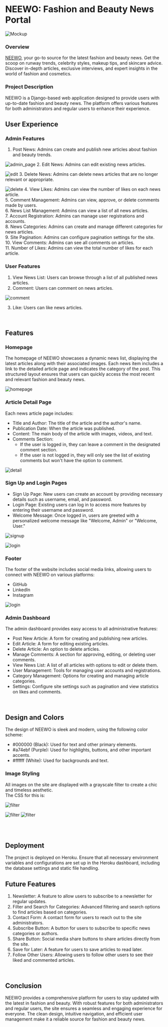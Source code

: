 <h1>NEEWO: Fashion and Beauty News Portal</h1>


![Mockup](readme-images/Mockup.png)


<h3>Overview</h3>

[NEEWO](https://neewo-a26db386d628.herokuapp.com/), your go-to source for the latest fashion and beauty news. Get the scoop on runway trends, celebrity styles, makeup tips, and skincare advice. Discover in-depth articles, exclusive interviews, and expert insights in the world of fashion and cosmetics.
<br>
<h3>Project Description</h3>
NEEWO is a Django-based web application designed to provide users with up-to-date fashion and beauty news. The platform offers various features for both administrators and regular users to enhance their experience.


<br>
<h2>User Experience</h2>

<h3>Admin Features</h3>

 1.  Post News: Admins can create and publish new articles about fashion and beauty trends.<br>
 
 ![admin_page](readme-images/admin_page.png)
 2.  Edit News: Admins can edit existing news articles.<br>
 
 ![edit](readme-images/edit_post_page.png)
 3.  Delete News: Admins can delete news articles that are no longer relevant or appropriate.<br>
 
 ![delete](readme-images/delete_post_page.png)
 4.  View Likes: Admins can view the number of likes on each news article.<br>
 5.  Comment Management: Admins can view, approve, or delete comments made by users.<br>
 6.  News List Management: Admins can view a list of all news articles.<br>
 7.  Account Registration: Admins can manage user registrations and accounts.<br>
 8.  News Categories: Admins can create and manage different categories for news articles.<br>
 9.  Site Pagination: Admins can configure pagination settings for the site.<br>
 10. View Comments: Admins can see all comments on articles.<br>
 11. Number of Likes: Admins can view the total number of likes for each article.<br>

<h3>User Features</h3>

 1. View News List: Users can browse through a list of all published news articles.<br>
 2. Comment: Users can comment on news articles.<br>

 ![comment](readme-images/comment_user_loggedin.png)
 
 3. Like: Users can like news articles.<br>
<br>
<h2>Features</h2>

<h3>Homepage<br></h3>
The homepage of NEEWO showcases a dynamic news list, displaying the latest articles along with their associated images. Each news item includes a link to the detailed article page and indicates the category of the post. This structured layout ensures that users can quickly access the most recent and relevant fashion and beauty news.

![homepage](readme-images/homepage.png)

<h3>Article Detail Page</h3>
Each news article page includes:<br>

 * Title and Author: The title of the article and the author's name.<br>
 * Publication Date: When the article was published.<br>
 * Content: The main body of the article with images, videos, and text.<br>
 * Comments Section:
     * If the user is logged in, they can leave a comment in the designated comment section.<br>
     * If the user is not logged in, they will only see the list of existing comments but won't have the option to comment.<br>


![detail](readme-images/news_detail_page.png)

<h3>Sign Up and Login Pages</h3>

 * Sign Up Page: New users can create an account by providing necessary details such as username, email, and password.<br>
 * Login Page: Existing users can log in to access more features by entering their username and password.<br>
 * Welcome Message: Once logged in, users are greeted with a personalized welcome message like "Welcome, Admin" or "Welcome, User."<br>

![signup](readme-images/signup_page.png)

![login](readme-images/signin_page.png)

<h3>Footer</h3>

The footer of the website includes social media links, allowing users to connect with NEEWO on various platforms:<br>
 * GitHub<br>
 * LinkedIn<br>
 * Instagram<br>
 
![login](readme-images/footer.png)

<h3>Admin Dashboard</h3>
The admin dashboard provides easy access to all administrative features:<br>

 * Post New Article: A form for creating and publishing new articles.<br>
 * Edit Article: A form for editing existing articles.<br>
 * Delete Article: An option to delete articles.<br>
 * Manage Comments: A section for approving, editing, or deleting user comments.<br>
 * View News List: A list of all articles with options to edit or delete them.<br>
 * User Management: Tools for managing user accounts and registrations.<br>
 * Category Management: Options for creating and managing article categories.<br>
 * Settings: Configure site settings such as pagination and view statistics on likes and comments.<br>
<br>
<h2>Design and Colors</h2>
The design of NEEWO is sleek and modern, using the following color scheme:

 * #000000 (Black): Used for text and other primary elements.<br>
 * #a74ebf (Purple): Used for highlights, buttons, and other important accents.<br>
 * #ffffff (White): Used for backgrounds and text.<br>

<h3>Image Styling</h3>
All images on the site are displayed with a grayscale filter to create a chic and timeless aesthetic. <br>The CSS for this is:

![filter](readme-images/css_filter.png)

![filter](readme-images/image_with_filter.png) ![filter](readme-images/image_withput_filter.png)

<br><br>
<h2>Deployment</h2>

The project is deployed on Heroku. Ensure that all necessary environment variables and configurations are set up in the Heroku dashboard, including the database settings and static file handling.<br>
<h2>Future Features</h2>

 1. Newsletter: A feature to allow users to subscribe to a newsletter for regular updates.<br>
 2. Filter and Search for Categories: Advanced filtering and search options to find articles based on categories.<br>
 3. Contact Form: A contact form for users to reach out to the site administrators.<br>
 4. Subscribe Button: A button for users to subscribe to specific news categories or authors.<br>
 5. Share Button: Social media share buttons to share articles directly from the site.<br>
 6. Save for Later: A feature for users to save articles to read later.<br>
 7. Follow Other Users: Allowing users to follow other users to see their liked and commented articles.<br>
<br>
<h2>Conclusion</h2>

NEEWO provides a comprehensive platform for users to stay updated with the latest in fashion and beauty. With robust features for both administrators and regular users, the site ensures a seamless and engaging experience for everyone. The clean design, intuitive navigation, and efficient user management make it a reliable source for fashion and beauty news.
